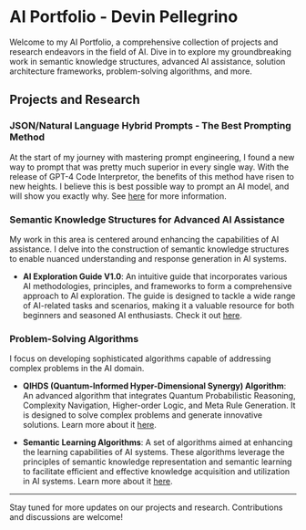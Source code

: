 # AI Portfolio - Devin Pellegrino

Welcome to my AI Portfolio, a comprehensive collection of projects and research endeavors in the field of AI. Dive in to explore my groundbreaking work in semantic knowledge structures, advanced AI assistance, solution architecture frameworks, problem-solving algorithms, and more.

## Projects and Research

### JSON/Natural Language Hybrid Prompts ‐ The Best Prompting Method
At the start of my journey with mastering prompt engineering, I found a new way to prompt that was pretty much superior in every single way. With the release of GPT-4 Code Interpretor, the benefits of this method have risen to new heights. I believe this is best possible way to prompt an AI model, and will show you exactly why. See [here](https://github.com/nerority/Portfolio/wiki/1.-JSON-Natural-Language-Hybrid-Prompts-%E2%80%90-The-Best-Prompting-Method) for more information. 

### Semantic Knowledge Structures for Advanced AI Assistance

My work in this area is centered around enhancing the capabilities of AI assistance. I delve into the construction of semantic knowledge structures to enable nuanced understanding and response generation in AI systems.

- **AI Exploration Guide V1.0**: An intuitive guide that incorporates various AI methodologies, principles, and frameworks to form a comprehensive approach to AI exploration. The guide is designed to tackle a wide range of AI-related tasks and scenarios, making it a valuable resource for both beginners and seasoned AI enthusiasts. Check it out [here](insert-link-here).

### Problem-Solving Algorithms

I focus on developing sophisticated algorithms capable of addressing complex problems in the AI domain.

- **QIHDS (Quantum-Informed Hyper-Dimensional Synergy) Algorithm**: An advanced algorithm that integrates Quantum Probabilistic Reasoning, Complexity Navigation, Higher-order Logic, and Meta Rule Generation. It is designed to solve complex problems and generate innovative solutions. Learn more about it [here](insert-link-here).

- **Semantic Learning Algorithms**: A set of algorithms aimed at enhancing the learning capabilities of AI systems. These algorithms leverage the principles of semantic knowledge representation and semantic learning to facilitate efficient and effective knowledge acquisition and utilization in AI systems. Learn more about it [here](insert-link-here).

---

Stay tuned for more updates on our projects and research. Contributions and discussions are welcome!

